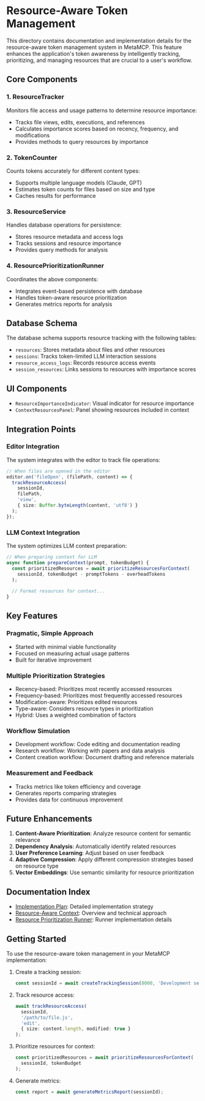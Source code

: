 # Resource-Aware Token Management

This directory contains documentation and implementation details for the resource-aware token management system in MetaMCP. This feature enhances the application's token awareness by intelligently tracking, prioritizing, and managing resources that are crucial to a user's workflow.

## Core Components

### 1. ResourceTracker

Monitors file access and usage patterns to determine resource importance:

- Tracks file views, edits, executions, and references
- Calculates importance scores based on recency, frequency, and modifications
- Provides methods to query resources by importance

### 2. TokenCounter

Counts tokens accurately for different content types:

- Supports multiple language models (Claude, GPT)
- Estimates token counts for files based on size and type
- Caches results for performance

### 3. ResourceService

Handles database operations for persistence:

- Stores resource metadata and access logs
- Tracks sessions and resource importance
- Provides query methods for analysis

### 4. ResourcePrioritizationRunner

Coordinates the above components:

- Integrates event-based persistence with database
- Handles token-aware resource prioritization
- Generates metrics reports for analysis

## Database Schema

The database schema supports resource tracking with the following tables:

- `resources`: Stores metadata about files and other resources
- `sessions`: Tracks token-limited LLM interaction sessions
- `resource_access_logs`: Records resource access events
- `session_resources`: Links sessions to resources with importance scores

## UI Components

- `ResourceImportanceIndicator`: Visual indicator for resource importance
- `ContextResourcesPanel`: Panel showing resources included in context

## Integration Points

### Editor Integration

The system integrates with the editor to track file operations:

```typescript
// When files are opened in the editor
editor.on('fileOpen', (filePath, content) => {
  trackResourceAccess(
    sessionId, 
    filePath,
    'view',
    { size: Buffer.byteLength(content, 'utf8') }
  );
});
```

### LLM Context Integration

The system optimizes LLM context preparation:

```typescript
// When preparing context for LLM
async function prepareContext(prompt, tokenBudget) {
  const prioritizedResources = await prioritizeResourcesForContext(
    sessionId, tokenBudget - promptTokens - overheadTokens
  );
  
  // Format resources for context...
}
```

## Key Features

### Pragmatic, Simple Approach

- Started with minimal viable functionality
- Focused on measuring actual usage patterns
- Built for iterative improvement

### Multiple Prioritization Strategies

- Recency-based: Prioritizes most recently accessed resources
- Frequency-based: Prioritizes most frequently accessed resources
- Modification-aware: Prioritizes edited resources
- Type-aware: Considers resource types in prioritization
- Hybrid: Uses a weighted combination of factors

### Workflow Simulation

- Development workflow: Code editing and documentation reading
- Research workflow: Working with papers and data analysis
- Content creation workflow: Document drafting and reference materials

### Measurement and Feedback

- Tracks metrics like token efficiency and coverage
- Generates reports comparing strategies
- Provides data for continuous improvement

## Future Enhancements

1. **Content-Aware Prioritization**: Analyze resource content for semantic relevance
2. **Dependency Analysis**: Automatically identify related resources
3. **User Preference Learning**: Adjust based on user feedback
4. **Adaptive Compression**: Apply different compression strategies based on resource type
5. **Vector Embeddings**: Use semantic similarity for resource prioritization

## Documentation Index

- [Implementation Plan](./implementation-plan.md): Detailed implementation strategy
- [Resource-Aware Context](./resource-aware-context.md): Overview and technical approach
- [Resource Prioritization Runner](./resource-prioritization-runner.md): Runner implementation details

## Getting Started

To use the resource-aware token management in your MetaMCP implementation:

1. Create a tracking session:
   ```typescript
   const sessionId = await createTrackingSession(8000, 'Development session');
   ```

2. Track resource access:
   ```typescript
   await trackResourceAccess(
     sessionId,
     '/path/to/file.js',
     'edit',
     { size: content.length, modified: true }
   );
   ```

3. Prioritize resources for context:
   ```typescript
   const prioritizedResources = await prioritizeResourcesForContext(
     sessionId, tokenBudget
   );
   ```

4. Generate metrics:
   ```typescript
   const report = await generateMetricsReport(sessionId);
   ```
